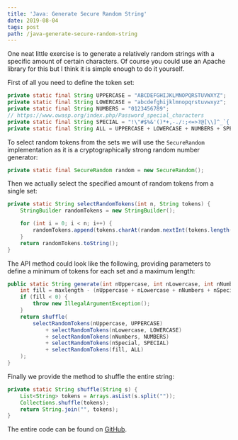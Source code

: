 ```yaml
---
title: 'Java: Generate Secure Random String'
date: 2019-08-04
tags: post
path: /java-generate-secure-random-string
---
```


One neat little exercise is to generate a relatively random strings with a specific amount of certain characters. Of course you could use an Apache library for this but I think it is simple enough to do it yourself.

First of all you need to define the token set:

```java
private static final String UPPERCASE = "ABCDEFGHIJKLMNOPQRSTUVWXYZ";
private static final String LOWERCASE = "abcdefghijklmnopqrstuvwxyz";
private static final String NUMBERS = "0123456789";
// https://www.owasp.org/index.php/Password_special_characters
private static final String SPECIAL = "!\"#$%&'()*+,-./:;<=>?@[\\]^_`{|}~";
private static final String ALL = UPPERCASE + LOWERCASE + NUMBERS + SPECIAL;
```

To select random tokens from the sets we will use the `SecureRandom` implementation as it is a cryptographically strong random number generator:

```java
private static final SecureRandom random = new SecureRandom();
```

Then we actually select the specified amount of random tokens from a single set:

```java
private static String selectRandomTokens(int n, String tokens) {
    StringBuilder randomTokens = new StringBuilder();

    for (int i = 0; i < n; i++) {
        randomTokens.append(tokens.charAt(random.nextInt(tokens.length())));
    }
    return randomTokens.toString();
}
```

The API method could look like the following, providing parameters to define a minimum of tokens for each set and a maximum length:

```java
public static String generate(int nUppercase, int nLowercase, int nNumbers, int nSpecial, int maxlength) {
    int fill = maxlength - (nUppercase + nLowercase + nNumbers + nSpecial);
    if (fill < 0) {
        throw new IllegalArgumentException();
    }
    return shuffle(
        selectRandomTokens(nUppercase, UPPERCASE)
            + selectRandomTokens(nLowercase, LOWERCASE)
            + selectRandomTokens(nNumbers, NUMBERS)
            + selectRandomTokens(nSpecial, SPECIAL)
            + selectRandomTokens(fill, ALL)
    );
}
```

Finally we provide the method to shuffle the entire string:

```java
private static String shuffle(String s) {
    List<String> tokens = Arrays.asList(s.split(""));
    Collections.shuffle(tokens);
    return String.join("", tokens);
}
```

The entire code can be found on [GitHub](https://github.com/akullpp/random/blob/master/src/de/akull/random/RandomString.java).
